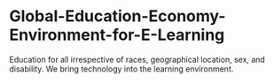 # Global-Education-Economy-Environment-for-E-Learning
Education for all irrespective of races, geographical location, sex, and disability. We bring technology into the learning environment. 
